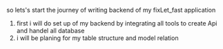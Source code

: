 so lets's start the journey of writing backend of my fixLet_fast application 

1. first i will do set up of my backend by integrating all tools to create Api and handel all database 
2. i will be planing for my table structure and model relation
